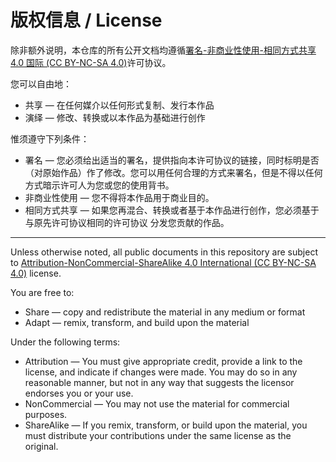 # 版权信息 / License

除非额外说明，本仓库的所有公开文档均遵循[署名-非商业性使用-相同方式共享 4.0 国际 (CC BY-NC-SA 4.0)](https://creativecommons.org/licenses/by-nc-sa/4.0/deed.zh)许可协议。

您可以自由地：

* 共享 — 在任何媒介以任何形式复制、发行本作品
* 演绎 — 修改、转换或以本作品为基础进行创作



惟须遵守下列条件：

* 署名 — 您必须给出适当的署名，提供指向本许可协议的链接，同时标明是否（对原始作品）作了修改。您可以用任何合理的方式来署名，但是不得以任何方式暗示许可人为您或您的使用背书。
* 非商业性使用 — 您不得将本作品用于商业目的。
* 相同方式共享 — 如果您再混合、转换或者基于本作品进行创作，您必须基于与原先许可协议相同的许可协议 分发您贡献的作品。

---

Unless otherwise noted, all public documents in this repository are subject to [Attribution-NonCommercial-ShareAlike 4.0 International (CC BY-NC-SA 4.0)](https://creativecommons.org/licenses/by-nc-sa/4.0/deed.en) license.


You are free to:

* Share — copy and redistribute the material in any medium or format
* Adapt — remix, transform, and build upon the material


Under the following terms:

* Attribution — You must give appropriate credit, provide a link to the license, and indicate if changes were made. You may do so in any reasonable manner, but not in any way that suggests the licensor endorses you or your use.
* NonCommercial — You may not use the material for commercial purposes.
* ShareAlike — If you remix, transform, or build upon the material, you must distribute your contributions under the same license as the original.